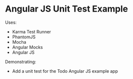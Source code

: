 Angular JS Unit Test Example
============================

Uses:

* Karma Test Runner
* PhantomJS
* Mocha 
* Angular Mocks
* Angular JS

Demonstrating:

* Add a unit test for the Todo Angular JS example app
